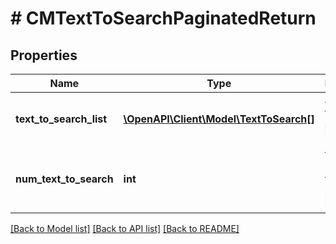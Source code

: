 # # CMTextToSearchPaginatedReturn

## Properties

Name | Type | Description | Notes
------------ | ------------- | ------------- | -------------
**text_to_search_list** | [**\OpenAPI\Client\Model\TextToSearch[]**](TextToSearch.md) | a list of text-to-search items |
**num_text_to_search** | **int** | the total number of text-to-search items |

[[Back to Model list]](../../README.md#models) [[Back to API list]](../../README.md#endpoints) [[Back to README]](../../README.md)
